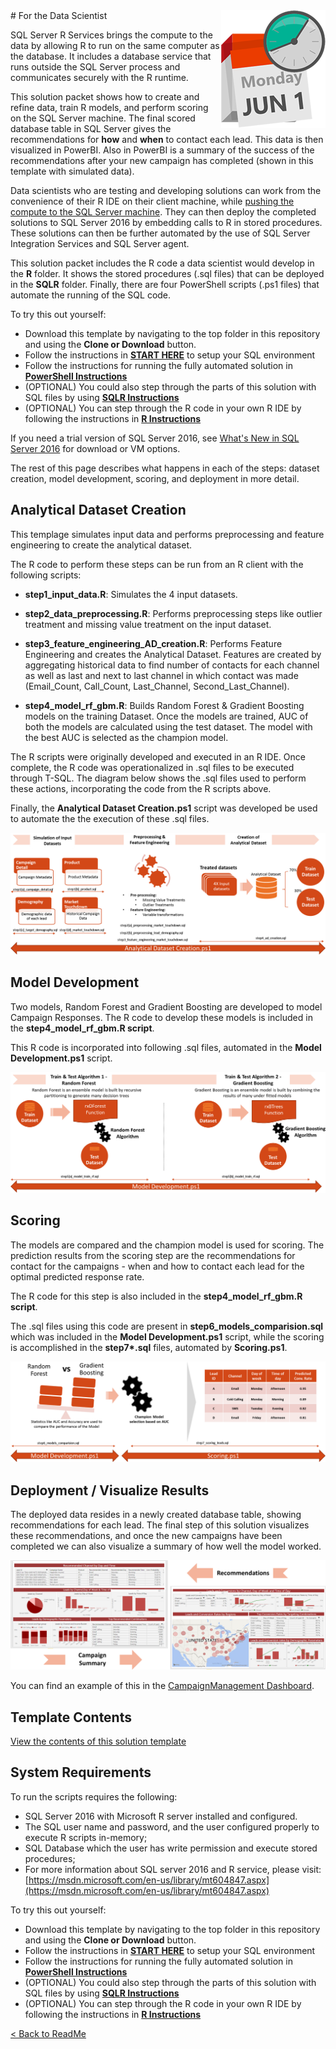 <img src="Images/management.png" align="right">
# For the Data Scientist

SQL Server R Services brings the compute to the data by allowing R to run on the same computer as the database. It includes a database service that runs outside the SQL Server process and communicates securely with the R runtime. 

This solution packet shows how to create and refine data, train R models, and perform scoring on the SQL Server machine. The final scored database table in SQL Server gives the recommendations for **how** and **when** to contact each lead. This data is then visualized in PowerBI.  Also in PowerBI is a summary of the success of the recommendations after your new campaign has completed (shown in this template with simulated data).


Data scientists who are testing and developing solutions can work from the convenience of their R IDE on their client machine, while <a href="https://msdn.microsoft.com/en-us/library/mt604885.aspx" target="_blank">pushing the compute to the SQL Server machine</a>.  They can then deploy the completed solutions to SQL Server 2016 by embedding calls to R in stored procedures. These solutions can then be further automated by the use of SQL Server Integration Services and SQL Server agent.

This solution packet includes the R code a data scientist would develop in the **R** folder.  It shows the stored procedures (.sql files) that can be deployed in the **SQLR** folder.  Finally, there are four PowerShell scripts (.ps1 files) that automate the running of the SQL code.
 
To try this out yourself: 
* Download this template by navigating to the top folder in this repository and using the **Clone or Download** button.
* Follow the instructions in **[START HERE](Instructions/START_HERE.md)** to setup your SQL environment 
* Follow the instructions for running the fully automated solution in **[PowerShell Instructions](Instructions/Powershell_Instructions.md)**
* (OPTIONAL) You could also step through the parts of this solution with SQL files by using **[SQLR Instructions](Instructions/SQLR_Instructions.md)**
* (OPTIONAL) You can step through the R code in your own R IDE by following the instructions in **[R Instructions](Instructions/R_Instructions.md)**


If you need a trial version of SQL Server 2016, see [What's New in SQL Server 2016](https://msdn.microsoft.com/en-us/library/bb500435.aspx) for download or VM options. 

The rest of this page describes what happens in each of the steps: dataset creation, model development, scoring, and deployment in more detail.

##  Analytical Dataset Creation

This templage simulates input data and performs preprocessing and feature engineering to create the analytical dataset. 

The R code to perform these steps can be run from an R client with the following scripts:

* **step1_input_data.R**:  Simulates the 4 input datasets.

* **step2_data_preprocessing.R**: Performs preprocessing steps like outlier treatment and missing value treatment on the input dataset.

* **step3_feature_engineering_AD_creation.R**:  Performs Feature Engineering and creates the Analytical Dataset.  Features are created by aggregating historical data to find number of contacts for each channel as well as last and next to last channel in which contact was made (Email\_Count, Call\_Count, Last\_Channel, Second\_Last\_Channel).

* **step4_model_rf_gbm.R**: Builds Random Forest &amp; Gradient Boosting models on the training Dataset. Once the models are trained, AUC of both the models are calculated using the test dataset. The model with the best AUC is selected as the champion model.

The R scripts were originally developed and executed in an R IDE. Once complete, the R code was operationalized in .sql files to be executed through T-SQL.   The diagram below shows the .sql files used to perform these actions, incorporating the code from the R scripts above. 

Finally, the **Analytical Dataset Creation.ps1** script was developed be used to automate the the execution of these .sql files.  
 
![Data Creation](Images/datacreate.png?raw=true)



## Model Development
Two models, Random Forest and Gradient Boosting are developed to model Campaign Responses.  The R code to develop these models is included in the **step4_model_rf_gbm.R script**.

This R code is incorporated into following .sql files, automated in the **Model Development.ps1** script.

![Model Development](Images/model.png?raw=true)



##  Scoring

The models are compared and the champion model is used for scoring.  The prediction results from the scoring step are the recommendations for contact for the campaigns - when and how to contact each lead for the optimal predicted response rate.

The R code for this step is also included in the **step4_model_rf_gbm.R script**.

The .sql files using this code are present in **step6_models_comparision.sql** which was included in the **Model Development.ps1** script, while the 
scoring is accomplished in the <b>step7\*.sql</b> files, automated by **Scoring.ps1**.

![Scoring](Images/model_score.png?raw=true)

  
##  Deployment / Visualize Results
The deployed data resides in a newly created database table, showing recommendations for each lead.  The final step of this solution visualizes these recommendations, and once the new campaigns have been completed we can also visualize a summary of how well the model worked.  

![Visualize](Images/visualize.png?raw=true)

You can find an example of this in the  [CampaignManagement Dashboard](Campaign%20Management%20Dashboard.pbix).
## Template Contents 

[View the contents of this solution template](contents.md)

## System Requirements

To run the scripts requires the following:

- SQL Server 2016 with Microsoft R server installed and configured.     
- The SQL user name and password, and the user configured properly to execute R scripts in-memory;
- SQL Database which the user has write permission and execute stored procedures;
- For more information about SQL server 2016 and R service, please visit: [https://msdn.microsoft.com/en-us/library/mt604847.aspx](https://msdn.microsoft.com/en-us/library/mt604847.aspx)


To try this out yourself: 
* Download this template by navigating to the top folder in this repository and using the **Clone or Download** button.
* Follow the instructions in **[START HERE](Instructions/START_HERE.md)** to setup your SQL environment 
* Follow the instructions for running the fully automated solution in **[PowerShell Instructions](Instructions/Powershell_Instructions.md)**
* (OPTIONAL) You could also step through the parts of this solution with SQL files by using **[SQLR Instructions](Instructions/SQLR_Instructions.md)**
* (OPTIONAL) You can step through the R code in your own R IDE by following the instructions in **[R Instructions](Instructions/R_Instructions.md)**

[&lt; Back to ReadMe](../readme.md)

